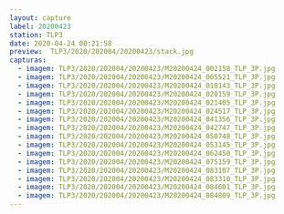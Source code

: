 ```yaml
---
layout: capture
label: 20200423
station: TLP3
date: 2020-04-24 00:21:58
preview:  TLP3/2020/202004/20200423/stack.jpg
capturas:
  - imagem: TLP3/2020/202004/20200423/M20200424_002158_TLP_3P.jpg
  - imagem: TLP3/2020/202004/20200423/M20200424_005521_TLP_3P.jpg
  - imagem: TLP3/2020/202004/20200423/M20200424_010143_TLP_3P.jpg
  - imagem: TLP3/2020/202004/20200423/M20200424_020159_TLP_3P.jpg
  - imagem: TLP3/2020/202004/20200423/M20200424_021405_TLP_3P.jpg
  - imagem: TLP3/2020/202004/20200423/M20200424_024517_TLP_3P.jpg
  - imagem: TLP3/2020/202004/20200423/M20200424_041356_TLP_3P.jpg
  - imagem: TLP3/2020/202004/20200423/M20200424_042747_TLP_3P.jpg
  - imagem: TLP3/2020/202004/20200423/M20200424_050748_TLP_3P.jpg
  - imagem: TLP3/2020/202004/20200423/M20200424_053145_TLP_3P.jpg
  - imagem: TLP3/2020/202004/20200423/M20200424_062450_TLP_3P.jpg
  - imagem: TLP3/2020/202004/20200423/M20200424_075159_TLP_3P.jpg
  - imagem: TLP3/2020/202004/20200423/M20200424_083107_TLP_3P.jpg
  - imagem: TLP3/2020/202004/20200423/M20200424_083310_TLP_3P.jpg
  - imagem: TLP3/2020/202004/20200423/M20200424_084601_TLP_3P.jpg
  - imagem: TLP3/2020/202004/20200423/M20200424_084809_TLP_3P.jpg
---
```

